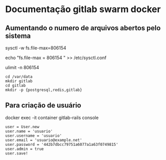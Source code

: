 
# Documentação gitlab swarm docker

## Aumentando o numero de arquivos abertos pelo sistema
sysctl -w fs.file-max=806154

echo "fs.file-max = 806154
" >> /etc/sysctl.conf

ulimit -n 806154

 
```
cd /var/data
mkdir gitlab
cd gitlab
mkdir -p {postgresql,redis,gitlab}
```
## Para criação de usuário

docker exec -it container gitlab-rails console
```
user = User.new
user.name = 'usuario'
user.username = 'usuario'
user.email = 'usuario@example.net'
user.password = '442b7dbcc79751a6077a1a63f0749815'
user.admin = true
user.save!
```